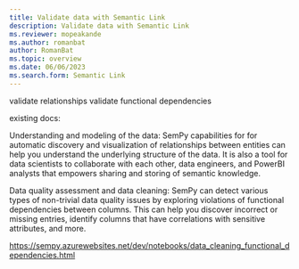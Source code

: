 ```yaml
---
title: Validate data with Semantic Link
description: Validate data with Semantic Link
ms.reviewer: mopeakande
ms.author: romanbat
author: RomanBat
ms.topic: overview 
ms.date: 06/06/2023
ms.search.form: Semantic Link
---
```


validate relationships
validate functional dependencies

existing docs:

Understanding and modeling of the data: SemPy capabilities for for automatic discovery and visualization of relationships between entities can help you understand the underlying structure of the data. It is also a tool for data scientists to collaborate with each other, data engineers, and PowerBI analysts that empowers sharing and storing of semantic knowledge.

Data quality assessment and data cleaning: SemPy can detect various types of non-trivial data quality issues by exploring violations of functional dependencies between columns. This can help you discover incorrect or missing entries, identify columns that have correlations with sensitive attributes, and more.

https://sempy.azurewebsites.net/dev/notebooks/data_cleaning_functional_dependencies.html